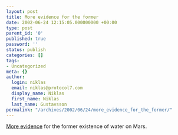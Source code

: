 ```yaml
---
layout: post
title: More evidence for the former
date: 2002-06-24 12:15:05.000000000 +00:00
type: post
parent_id: '0'
published: true
password: ''
status: publish
categories: []
tags:
- Uncategorized
meta: {}
author:
  login: niklas
  email: niklas@protocol7.com
  display_name: Niklas
  first_name: Niklas
  last_name: Gustavsson
permalink: "/archives/2002/06/24/more_evidence_for_the_former/"
---
```

[More evidence](http://spaceflightnow.com/news/n0206/23marslake/) for the former existence of water on Mars.

